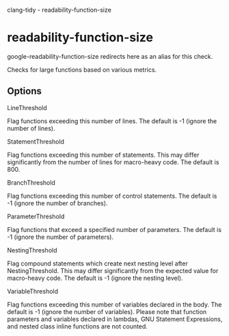 clang-tidy - readability-function-size

</div>

# readability-function-size

<span class="title-ref">google-readability-function-size</span>
redirects here as an alias for this check.

Checks for large functions based on various metrics.

## Options

<div class="option">

LineThreshold

Flag functions exceeding this number of lines. The default is
<span class="title-ref">-1</span> (ignore the number of lines).

</div>

<div class="option">

StatementThreshold

Flag functions exceeding this number of statements. This may differ
significantly from the number of lines for macro-heavy code. The default
is <span class="title-ref">800</span>.

</div>

<div class="option">

BranchThreshold

Flag functions exceeding this number of control statements. The default
is <span class="title-ref">-1</span> (ignore the number of branches).

</div>

<div class="option">

ParameterThreshold

Flag functions that exceed a specified number of parameters. The default
is <span class="title-ref">-1</span> (ignore the number of parameters).

</div>

<div class="option">

NestingThreshold

Flag compound statements which create next nesting level after
<span class="title-ref">NestingThreshold</span>. This may differ
significantly from the expected value for macro-heavy code. The default
is <span class="title-ref">-1</span> (ignore the nesting level).

</div>

<div class="option">

VariableThreshold

Flag functions exceeding this number of variables declared in the body.
The default is <span class="title-ref">-1</span> (ignore the number of
variables). Please note that function parameters and variables declared
in lambdas, GNU Statement Expressions, and nested class inline functions
are not counted.

</div>
